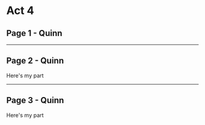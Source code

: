 
# Act 4

## Page 1 - Quinn

---

## Page 2 - Quinn

Here's my part

---

## Page 3 - Quinn

Here's my part
